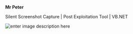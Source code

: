 **Mr Peter** 

Silent Screenshot Capture | Post Exploitation Tool | VB.NET

![enter image description here](http://www.pngmart.com/files/5/Fantasy-Dragon-Transparent-Background.png)
